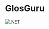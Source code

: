# GlosGuru


[![.NET](https://github.com/loxymartin/GlosGuru/actions/workflows/dotnet.yml/badge.svg)](https://github.com/loxymartin/GlosGuru/actions/workflows/dotnet.yml)
